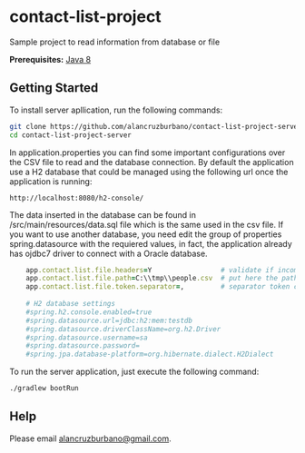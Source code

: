 # contact-list-project
Sample project to read information from database or file

**Prerequisites:** [Java 8](http://www.oracle.com/technetwork/java/javase/downloads/jdk8-downloads-2133151.html) 

## Getting Started

To install server apllication, run the following commands:

```bash
git clone https://github.com/alancruzburbano/contact-list-project-server.git
cd contact-list-project-server
```
In application.properties you can find some important configurations over the CSV file to read and the database connection. By default the application use a H2 database that could be managed using the following url once the application is running:

    http://localhost:8080/h2-console/

The data inserted in the database can be found in  /src/main/resources/data.sql file which is the same used in the csv file. If you want to use another database, you need edit the group of properties spring.datasource with the  requiered values, in fact, the application already has ojdbc7 driver to connect with a Oracle database.

```ruby
    app.contact.list.file.headers=Y                 # validate if incoming file contains headers line
    app.contact.list.file.path=C:\\tmp\\people.csv  # put here the path of file in your machine
    app.contact.list.file.token.separator=,         # separator token configurable in csv
    
    # H2 database settings
    #spring.h2.console.enabled=true
    #spring.datasource.url=jdbc:h2:mem:testdb
    #spring.datasource.driverClassName=org.h2.Driver
    #spring.datasource.username=sa
    #spring.datasource.password=
    #spring.jpa.database-platform=org.hibernate.dialect.H2Dialect
```

To run the server application, just execute the following command:
 
```bash
./gradlew bootRun
```

## Help

Please email alancruzburbano@gmail.com.
